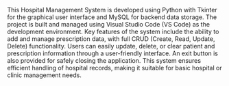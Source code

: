 This Hospital Management System is developed using Python with Tkinter for the graphical user interface and MySQL for backend data storage.
The project is built and managed using Visual Studio Code (VS Code) as the development environment. 
Key features of the system include the ability to add and manage prescription data, with full CRUD (Create, Read, Update, Delete) functionality.
Users can easily update, delete, or clear patient and prescription information through a user-friendly interface. 
An exit button is also provided for safely closing the application. 
This system ensures efficient handling of hospital records, making it suitable for basic hospital or clinic management needs.

